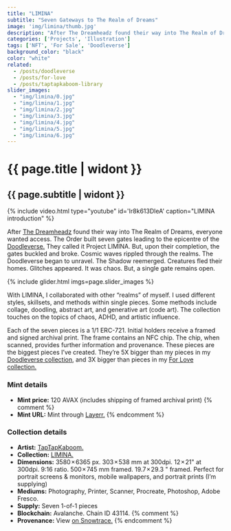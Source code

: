 ```yaml
---
title: "LIMINA"
subtitle: "Seven Gateways to The Realm of Dreams"
image: 'img/limina/thumb.jpg'
description: "After The Dreamheadz found their way into The Realm of Dreams, everyone wanted access. The Order built seven gates leading to the epicentre of the Doodleverse. They called it Project LIMINA..."
categories: ['Projects', 'Illustration']
tags: ['NFT', 'For Sale', 'Doodleverse']
background_color: "black"
color: "white"
related:
  - /posts/doodleverse
  - /posts/for-love
  - /posts/taptapkaboom-library
slider_images:
  - "img/limina/0.jpg"
  - "img/limina/1.jpg"
  - "img/limina/2.jpg"
  - "img/limina/3.jpg"
  - "img/limina/4.jpg"
  - "img/limina/5.jpg"
  - "img/limina/6.jpg"
---
```

# {{ page.title | widont }}
## {{ page.subtitle | widont }}

{% include video.html type="youtube" id='Ir8k613DleA' caption="LIMINA introduction" %}

After [The Dreamheadz](/dreamheadz) found their way into The Realm of Dreams, everyone wanted access. The Order built seven gates leading to the epicentre of the [Doodleverse.](/tags/doodleverse/) They called it Project LIMINA. But, upon their completion, the gates buckled and broke. Cosmic waves rippled through the realms. The Doodleverse began to unravel. The Shadow reemerged. Creatures fled their homes. Glitches appeared. It was chaos. But, a single gate remains open.

{% include glider.html imgs=page.slider_images %}

With LIMINA, I collaborated with other “realms” of myself. I used different styles, skillsets, and methods within single pieces. Some methods include collage, doodling, abstract art, and generative art (code art). The collection touches on the topics of chaos, ADHD, and artistic influence.

Each of the seven pieces is a 1/1 ERC-721. Initial holders receive a framed and signed archival print. The frame contains an NFC chip. The chip, when scanned, provides further information and provenance. These pieces are the biggest pieces I’ve created. They’re 5X bigger than my pieces in my [Doodleverse collection](/doodleverse), and 3X bigger than pieces in my [For Love collection.](/for-love)

### Mint details
- **Mint price:** 120 AVAX (includes shipping of framed archival print)
{% comment %}
- **Mint URL:** Mint through [Layerr.](https://ttkb.me/liminamint)
{% endcomment %}

### Collection details
- **Artist:** [TapTapKaboom.](https://www.taptapkaboom.com)
- **Collection:** [LIMINA.](https://www.taptapkaboom.com/limina)
- **Dimensions:** 3580 × 6365 px. 303 × 538 mm at 300dpi. 12 × 21" at 300dpi. 9:16 ratio. 500 × 745 mm framed. 19.7 × 29.3 " framed. Perfect for portrait screens &amp; monitors, mobile wallpapers, and portrait prints (I’m supplying)
- **Mediums:** Photography, Printer, Scanner, Procreate, Photoshop, Adobe Fresco.
- **Supply:** Seven 1-of-1 pieces
- **Blockchain:** Avalanche. Chain ID 43114.
{% comment %}
- **Provenance:** View [on Snowtrace.](https://snowtrace.io/nft/0xE83DB7fA84Ca2D12B4dcb126659CC09d28F67931/0?chainId=43114)
{% endcomment %}